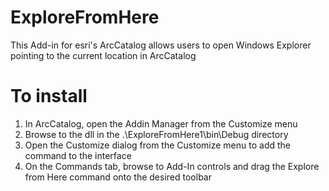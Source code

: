 ExploreFromHere
===============

This Add-in for esri's ArcCatalog allows users to open Windows Explorer pointing to the current location in ArcCatalog

To install
=============
1. In ArcCatalog, open the Addin Manager from the Customize menu
2. Browse to the dll in the .\ExploreFromHere1\bin\Debug directory
3. Open the Customize dialog from the Customize menu to add the command to the interface
4. On the Commands tab, browse to Add-In controls and drag the Explore from Here command onto the desired toolbar


